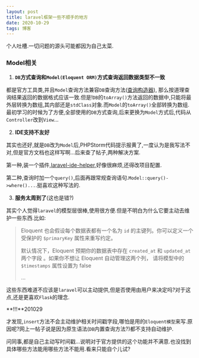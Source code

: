 ```yaml
---
layout: post
title: laravel框架一些不顺手的地方
date: 2020-10-29
tags: 博客   
---
```


个人吐槽.一切问题的源头可能都因为自己太菜.

### Model相关

1. **`DB`方式查询和`Model(Eloquent ORM)`方式查询返回数据类型不一致**

都是官方工具类,并且`Model`查询方法兼容`DB`查询方法([查询构造器](https://learnku.com/docs/laravel/8.x/queries/9401)),
那么按道理查询结果返回的数据格式应该一致.但是!`DB`的`toArray()`方法返回的数据中,只能将最外层转换为数组,其内部还是`stdClass`对象.而`Model`的`toArray()`全部转换为数组.
最初学习的时候为了方便,全部使用的`DB`方式查询,后来更换为`Model`方式后,代码从`Controller`改到`View`...

2. **IDE支持不友好**

其实也还好,就是`DB`改为`Model`后,PHPStorm代码提示报黄了,一度认为是我写法不对,但是官方文档也这样写啊...后来查了帖子,两种解决方案.

第一种,装一个插件,[laravel-ide-helper](https://github.com/barryvdh/laravel-ide-helper),好像很麻烦,还得改项目配置.

第二种,查询时加一个`query()`,后面再跟常规查询语句.`Model::query()->where()...`.挺喜欢这种写法的.

3. **服务太周到了**(这也是错?)

其实个人觉得`laravel`的模型层很棒,使用很方便.但是不明白为什么它要主动去维护一些东西.比如:

> Eloquent 也会假设每个数据表都有一个名为 `id` 的主键列。你可以定义一个受保护的 `$primaryKey` 属性来重写约定。
>
> 默认情况下，Eloquent 预期你的数据表中存在 `created_at` 和 `updated_at` 两个字段 。如果你不想让 Eloquent 自动管理这两个列， 请将模型中的 `$timestamps` 属性设置为 false
>
> ...

这些东西难道不应该是`laravel`可以主动提供,但是否使用由用户来决定吗?对于这点,还是更喜欢`Flask`的理念.

**!!!**201029

才发现,`insert`方法不会主动维护相关时间戳字段,哪怕是用的`Eloquent模型`来写.原因呢?网上一帖子说是因为原生语法(`DB`内置查询方法?)都不支持自动维护.

问同事,都是自己主动写时间戳...说明对于官方提供的这个功能并不满意.也没找到具体哪些方法能用哪些方法不能用.看来只能自个儿试?
